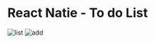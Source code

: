 # React Natie - To do List

![list](https://github.com/user-attachments/assets/5bd21b1b-0ddb-4ed4-9ba0-ecd87689c969)
![add](https://github.com/user-attachments/assets/7e9244d0-2435-4407-ad2a-f548d37fbb00)
